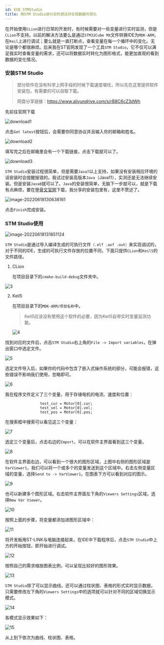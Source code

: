 ```yaml
---
id: ESD_STMStudio
title: 用STM Studio进行实时调试并实现数据可视化
---
```








在开始使用`CLion`进行日常的开发时，有时候需要对一些变量进行实时监测，但是`CLion`不支持。以前的解决方法要么是通过`STM32Cube MX`文件转换IDE为`MDK-ARM`，在`Keil`上进行调试；要么就是一直打断点，查看变量在每一个循环中的变化。无论是哪个都很麻烦。后来我在ST官网发现了一个工具`STM Studio`，它不仅可以满足我实时查看变量的需求，还可以将数据实时转化为图形格式，能更加直观的看到数据的变化情况。



### 安装STM Studio

> 部分软件在没有科学上网手段的时候下载速度堪忧，所以先在这里提供软件安装包，有需要的可以自取下载。
>
> 网盘分享链接：https://www.aliyundrive.com/s/rB8C6cZ3dWh

先前往官网下载

![download1](./assets/STMStudio/download1.png)

点击`Get latest`按钮后，会需要你同意协议并且输入你的邮箱和姓名。

![download2](./assets/STMStudio/download2.png)

填写完之后在邮箱里会有一个下载链接，点击下载就可以了。



![download3](./assets/STMStudio/download3.png)



`STM Studio`安装过程很简单，但是需要`Java7`以上支持，如果没有安装相应环境的话安装时会提醒报错的。我试过安装高版本`Java`（Java11），实测还是无法继续安装。但是安装`Java8`就可以了。`Java`的安装很简单，无脑下一步就可以，就是下载有点麻烦，要在<a href="https://www.oracle.com/java/technologies/downloads/">甲骨文官网</a>下载，我分享的安装包里有，这里不赘述了。



![image-20220618130638161](./assets/STMStudio/download4.png)



点击`Finish`完成安装。



### STM Studio使用

![image-20220618131851124](./assets/STMStudio/1.png)

`STM Studio`是通过导入编译生成的可执行文件`（.elf .axf .out）`来实现调试的，对于不同的IDE，生成的可执行文件存放的位置不同，下面只提供`CLion`和`Keil5`的文件路径。

1. CLion

   在项目目录下的`cmake-build-debug`文件夹中。

![3](./assets/STMStudio/3.png)



2. Keil5

   在项目目录下的`MDK-ARM/项目名称`中。

   > Keil5应该没有使用这个软件的必要，因为Keil5自带实时变量监测功能。

   ![4](./assets/STMStudio/4.png)

找到对应的文件后，点击`STM Studio`右上角的`File -> Import variables`，在弹出窗口中选定文件。

![5](./assets/STMStudio/5.png)



选定文件导入后，如果你的代码中包含了嵌入式操作系统的部分，可能会报错，这些错误不影响我们使用，忽略即可。

![6](./assets/STMStudio/6.png)

我在程序文件定义了三个变量，用于存储电机的电流、速度和位置：

```
				test_cur = Motor[0].cur;
				test_vel = Motor[0].vel;
				test_pos = Motor[0].pos;
```

在搜索框中搜索可以看见这三个变量：

![7](./assets/STMStudio/7.png)

选定三个变量后，点击右边的`Import`，可以在软件主界面看到这三个变量。

![8](./assets/STMStudio/8.png)

在软件主界面右边，可以看到一个很大的图形区域，上图中右侧的图形区域是`VarViewer1`，我们可以将一个或多个的变量发送到这个区域中。右击左侧变量区域的变量，选择`Send to -> VarViewer1`，在图表下方可以看到对应的图示。

![9](./assets/STMStudio/9.png)

也可以新建多个图形区域。右击软件主界面左下角的`Viewers Settings`区域，选择`New Var Viewer`。

![10](./assets/STMStudio/10.png)

按照上面的步骤，将变量都添加进图形区域中：

![11](./assets/STMStudio/11.png)

将开发板用ST-LINK与电脑连接起来，在IDE中下载程序后，点击`STM Studio`中上方的开始按钮，即开始进行调试。

![12](./assets/STMStudio/12.png)

按照自己的需求缩放图表比例，可以呈现比较好的图形效果。

![13](./assets/STMStudio/13.png)



`STM Studio`除了可以显示曲线，还可以通过柱状图、表格的形式实时显示数据，只需要修改左下角的`Viewers Settings`中的选项就可以针对不同的区域切换显示模式。

![14](./assets/STMStudio/14.png)

各模式显示效果如下：

![15](./assets/STMStudio/15.png)

从上到下依次为曲线、柱状图、表格。
